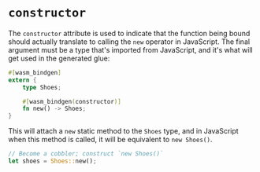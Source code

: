 # `constructor`

The `constructor` attribute is used to indicate that the function being bound
should actually translate to calling the `new` operator in JavaScript. The final
argument must be a type that's imported from JavaScript, and it's what will get
used in the generated glue:

```rust
#[wasm_bindgen]
extern {
    type Shoes;

    #[wasm_bindgen(constructor)]
    fn new() -> Shoes;
}
```

This will attach a `new` static method to the `Shoes` type, and in JavaScript
when this method is called, it will be equivalent to `new Shoes()`.

```rust
// Become a cobbler; construct `new Shoes()`
let shoes = Shoes::new();
```
